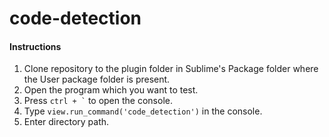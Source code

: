 # code-detection

#### Instructions

1. Clone repository to the plugin folder in Sublime's Package folder where the User package folder is present.
2. Open the program which you want to test.
3. Press `` ctrl + ` `` to open the console.
4. Type `view.run_command('code_detection')` in the console.
5. Enter directory path.
